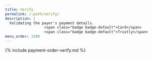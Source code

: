 ```yaml
---
title: Verify
permalink: /:path/verify/
description: |
  Validating the payer's payment details.
                  <span class="badge badge-default">Card</span>
                  <span class="badge badge-default">Trustly</span>
menu_order: 3100
---
```


{% include payment-order-verify.md %}
